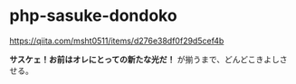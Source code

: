 # php-sasuke-dondoko
https://qiita.com/msht0511/items/d276e38df0f29d5cef4b

**サスケェ！お前はオレにとっての新たな光だ！**
が揃うまで、どんどこきよしさせる。